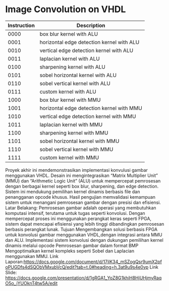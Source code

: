# Image Convolution on VHDL

| Instruction | Description |
| --- | --- |
| 0000 | box blur kernel with ALU |
| 0001 | horizontal edge detection kernel with ALU |
| 0010 | vertical edge detection kernel with ALU |
| 0011 | laplacian kernel with ALU |
| 0100 | sharpening kernel with ALU |
| 0101 | sobel horizontal kernel with ALU |
| 0110 | sobel vertical kernel with ALU |
| 0111 | custom kernel with ALU |
| 1000 | box blur kernel with MMU |
| 1001 | horizontal edge detection kernel with MMU |
| 1010 | vertical edge detection kernel with MMU |
| 1011 | laplacian kernel with MMU |
| 1100 | sharpening kernel with MMU |
| 1101 | sobel horizontal kernel with MMU |
| 1110 | sobel vertical kernel with MMU |
| 1111 | custom kernel with MMU |
Proyek akhir ini mendemonstrasikan implementasi konvulusi gambar menggunakan VHDL. Desain ini mengintegrasikan “Matrix Multiplier Unit” (MMU) dan “Arithmetic Logic Unit” (ALU) untuk mempercepat pemrosesan dengan berbagai kernel seperti box blur, sharpening, dan edge detection. Sistem ini mendukung pemilihan kernel dinamis berbasis file dan penangganan opcode khusus. Hasil pengujian memvalidasi kemampuan sistem untuk menangani pemrosesan gambar dengan presisi dan efisiensi.
Latar Belakang:
Pemrosesan gambar adalah operasi yang membutuhkan komputasi intensif, terutama untuk tugas seperti konvolusi. Dengan mempercepat proses ini menggunakan perangkat keras seperti FPGA, sistem dapat mencapai efisiensi yang lebih tinggi dibandingkan pemrosesan berbasis perangkat lunak.
Tujuan
Mengembangkan solusi berbasis FPGA untuk konvolusi gambar menggunakan VHDL,dengan integrasi antara MMU dan ALU.
Implementasi sistem konvolusi dengan dukungan pemilihan kernel dinamis melalui opcode
Pemrosesan gambar dalam format BMP
Mengoptimalkan kernel kompleks seperti Sobel dan Laplacian menggunakan MMU.
Link Laporan:https://docs.google.com/document/d/17ilK34_mSZogQsr9umX2pfoPUGDfs4dSQObVMxubVcQ/edit?tab=t.0#heading=h.3at9u9s4e0vp
Link Slide: https://docs.google.com/presentation/d/1gRGA1_YoZ8G1khiH8HjUHjmyRaqO5o_jYUOknT4tw5A/edit
